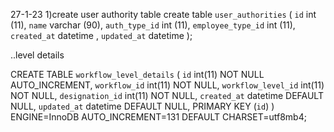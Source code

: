 27-1-23
1)create user authority table
create table `user_authorities` (
	`id` int (11),
	`name` varchar (90),
	`auth_type_id` int (11),
	`employee_type_id` int (11),
	`created_at` datetime ,
	`updated_at` datetime 
);

..level details

CREATE TABLE `workflow_level_details` (
  `id` int(11) NOT NULL AUTO_INCREMENT,
  `workflow_id` int(11) NOT NULL,
  `workflow_level_id` int(11) NOT NULL,
  `designation_id` int(11) NOT NULL,
  `created_at` datetime DEFAULT NULL,
  `updated_at` datetime DEFAULT NULL,
  PRIMARY KEY (`id`)
) ENGINE=InnoDB AUTO_INCREMENT=131 DEFAULT CHARSET=utf8mb4;
